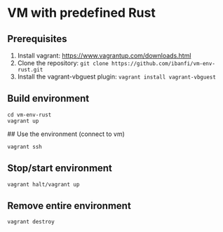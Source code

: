 # VM with predefined Rust

## Prerequisites

1. Install vagrant: https://www.vagrantup.com/downloads.html
2. Clone the repository: `git clone https://github.com/ibanfi/vm-env-rust.git`
3. Install the vagrant-vbguest plugin: `vagrant install vagrant-vbguest`

## Build environment

```
cd vm-env-rust
vagrant up
```

## Use the environment (connect to vm)

`vagrant ssh`

## Stop/start environment

`vagrant halt/vagrant up`

## Remove entire environment

`vagrant destroy`

